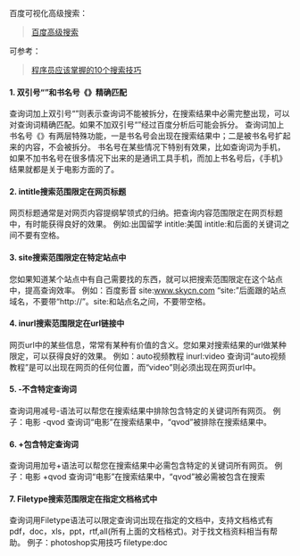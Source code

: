 百度可视化高级搜索：

> [百度高级搜索](https://www.baidu.com/gaoji/advanced.html)

可参考：
> [程序员应该掌握的10个搜索技巧](http://www.imooc.com/article/4071)

#### 1. 双引号“”和书名号《》精确匹配
查询词加上双引号“”则表示查询词不能被拆分，在搜索结果中必需完整出现，可以对查询词精确匹配。如果不加双引号“”经过百度分析后可能会拆分。
查询词加上书名号《》有两层特殊功能，一是书名号会出现在搜索结果中；二是被书名号扩起来的内容，不会被拆分。 书名号在某些情况下特别有效果，比如查询词为手机，如果不加书名号在很多情况下出来的是通讯工具手机，而加上书名号后，《手机》结果就都是关于电影方面的了。

#### 2. intitle搜索范围限定在网页标题
网页标题通常是对网页内容提纲挈领式的归纳。把查询内容范围限定在网页标题中，有时能获得良好的效果。
例如:出国留学 intitle:美国
intitle:和后面的关键词之间不要有空格。

#### 3. site搜索范围限定在特定站点中
您如果知道某个站点中有自己需要找的东西，就可以把搜索范围限定在这个站点中，提高查询效率。
例如：百度影音 site:www.skycn.com
“site:”后面跟的站点域名，不要带“http://”。site:和站点名之间，不要带空格。

#### 4. inurl搜索范围限定在url链接中
网页url中的某些信息，常常有某种有价值的含义。您如果对搜索结果的url做某种限定，可以获得良好的效果。
例如：auto视频教程 inurl:video
查询词“auto视频教程”是可以出现在网页的任何位置，而“video”则必须出现在网页url中。

#### 5. -不含特定查询词
查询词用减号-语法可以帮您在搜索结果中排除包含特定的关键词所有网页。
例子：电影 -qvod
查询词“电影”在搜索结果中，“qvod”被排除在搜索结果中。

#### 6. +包含特定查询词
查询词用加号+语法可以帮您在搜索结果中必需包含特定的关键词所有网页。
例子：电影 +qvod
查询词“电影”在搜索结果中，“qvod”被必需被包含在搜索

#### 7. Filetype搜索范围限定在指定文档格式中
查询词用Filetype语法可以限定查询词出现在指定的文档中，支持文档格式有pdf，doc，xls，ppt，rtf,all(所有上面的文档格式)。对于找文档资料相当有帮助。
例子：photoshop实用技巧 filetype:doc

